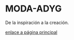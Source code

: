 # MODA-ADYG
De la inspiración  a la creación.
<html>
<a href="Pagina principal.html" target="blank"> enlace a página principal </a>

</html>
